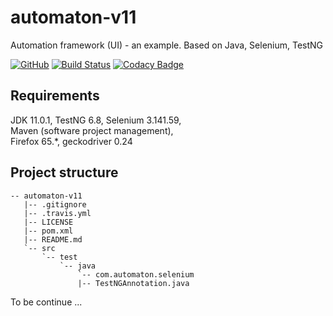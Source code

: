 # automaton-v11
Automation framework (UI) - an example. Based on Java, Selenium, TestNG

[![GitHub](https://img.shields.io/github/license/mashape/apistatus.svg)](https://github.com/BurhanH/automaton-v11/blob/master/LICENSE)
[![Build Status](https://travis-ci.org/BurhanH/automaton-v11.svg?branch=master)](https://travis-ci.org/BurhanH/automaton-v11)
[![Codacy Badge](https://api.codacy.com/project/badge/Grade/40323155236c40dfb69d522625698323)](https://www.codacy.com/app/BurhanH/automaton-v11?utm_source=github.com&amp;utm_medium=referral&amp;utm_content=BurhanH/automaton-v11&amp;utm_campaign=Badge_Grade)

## Requirements
JDK 11.0.1, TestNG 6.8, Selenium 3.141.59, <br>
Maven (software project management), <br>
Firefox 65.*, geckodriver 0.24 <br>

## Project structure
```text
-- automaton-v11
   |-- .gitignore
   |-- .travis.yml
   |-- LICENSE
   |-- pom.xml
   |-- README.md
   `-- src
       `-- test
           `-- java
               `-- com.automaton.selenium
               |-- TestNGAnnotation.java
```

To be continue ...
